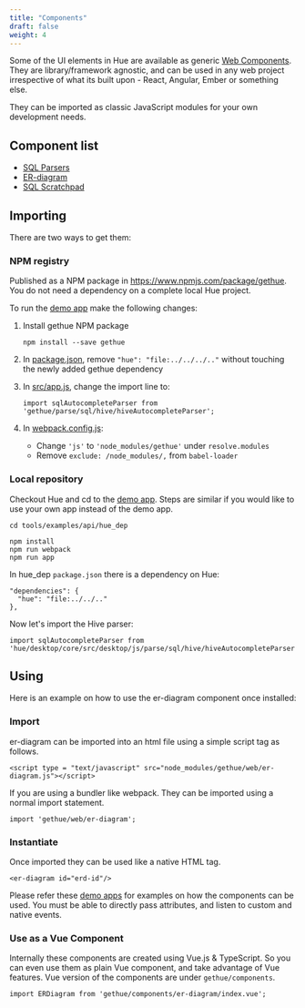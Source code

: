 ```yaml
---
title: "Components"
draft: false
weight: 4
---
```


Some of the UI elements in Hue are available as generic [Web Components](https://developer.mozilla.org/en-US/docs/Web/Web_Components). They are library/framework agnostic, and can be used in any web project irrespective of what its built upon - React, Angular, Ember or something else.

They can be imported as classic JavaScript modules for your own development needs.

## Component list

* [SQL Parsers](/developer/components/parsers)
* [ER-diagram](/developer/components/er-diagram)
* [SQL Scratchpad](/developer/components/scratchpad)

## Importing

There are two ways to get them:

### NPM registry

Published as a NPM package in https://www.npmjs.com/package/gethue. You do not need a dependency on a complete local Hue project.

To run the [demo app](https://github.com/cloudera/hue/tree/master/tools/examples/api/hue_dep) make the following changes:

1. Install gethue NPM package

       npm install --save gethue

2. In [package.json](https://github.com/cloudera/hue/blob/master/tools/examples/api/hue_dep/package.json), remove `"hue": "file:../../../.."` without touching the newly added gethue dependency
3. In [src/app.js](https://github.com/cloudera/hue/blob/master/tools/examples/api/hue_dep/src/app.js), change the import line to:

       import sqlAutocompleteParser from 'gethue/parse/sql/hive/hiveAutocompleteParser';

4. In [webpack.config.js](https://github.com/cloudera/hue/blob/master/tools/examples/api/hue_dep/webpack.config.js):
   - Change `'js'` to `'node_modules/gethue'` under `resolve.modules`
   - Remove `exclude: /node_modules/,` from `babel-loader`

### Local repository

Checkout Hue and cd to the [demo app](https://github.com/cloudera/hue/tree/master/tools/examples/api/hue_dep). Steps are similar if you would like to use your own app instead of the demo app.

    cd tools/examples/api/hue_dep

    npm install
    npm run webpack
    npm run app

In hue_dep `package.json` there is a dependency on Hue:

    "dependencies": {
      "hue": "file:../../.."
    },

Now let's import the Hive parser:

    import sqlAutocompleteParser from 'hue/desktop/core/src/desktop/js/parse/sql/hive/hiveAutocompleteParser';


## Using

Here is an example on how to use the er-diagram component once installed:

### Import

er-diagram can be imported into an html file using a simple script tag as follows.

    <script type = "text/javascript" src="node_modules/gethue/web/er-diagram.js"></script>

If you are using a bundler like webpack. They can be imported using a normal import statement.

    import 'gethue/web/er-diagram';

### Instantiate

Once imported they can be used like a native HTML tag.

    <er-diagram id="erd-id"/>

Please refer these [demo apps](https://github.com/cloudera/hue/tree/master/tools/examples/components) for examples on how the components can be used. You must be able to directly pass attributes, and listen to custom and native events.

### Use as a Vue Component

Internally these components are created using Vue.js & TypeScript. So you can even use them as plain Vue component, and take advantage of Vue features. Vue version of the components are under `gethue/components`.

    import ERDiagram from 'gethue/components/er-diagram/index.vue';
